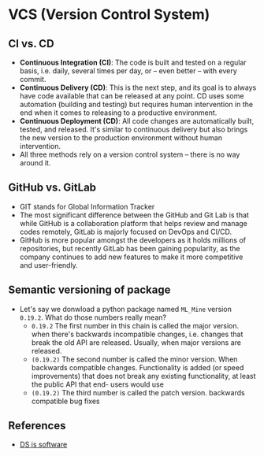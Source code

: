 # VCS (Version Control System)

## CI vs. CD
- **Continuous Integration (CI)**: The code is built and tested on a regular basis, i.e. daily, several times per day, or – even better – with every commit.
- **Continuous Delivery (CD)**: This is the next step, and its goal is to always have code available that can be released at any point. CD uses some automation (building and testing) but requires human intervention in the end when it comes to releasing to a productive environment.
- **Continuous Deployment (CD)**: All code changes are automatically built, tested, and released. It's similar to continuous delivery but also brings the new version to the production environment without human intervention.
- All three methods rely on a version control system – there is no way around it.

## GitHub vs. GitLab
- GIT stands for Global Information Tracker
- The most significant difference between the GitHub and Git Lab is that while GitHub is a collaboration platform that helps review and manage codes remotely, GitLab is majorly focused on DevOps and CI/CD.
- GitHub is more popular amongst the developers as it holds millions of repositories, but recently GitLab has been gaining popularity, as the company continues to add new features to make it more competitive and user-friendly.

## Semantic versioning of package
- Let's say we donwload a python package named `ML_Mine` version `0.19.2`. What do those numbers really mean?
  - `0.19.2` The first number in this chain is called the major version. when there's backwards incompatible changes, i.e. changes that break the old API are released. Usually, when major versions are released.
  - `(0.19.2)` The second number is called the minor version. When backwards compatible changes. Functionality is added (or speed improvements) that does not break any existing functionality, at least the public API that end- users would use
  - `(0.19.2)` The third number is called the patch version. backwards compatible bug fixes

## References
- [DS is software](https://nbviewer.org/github/ethen8181/machine-learning/blob/master/data_science_is_software/notebooks/data_science_is_software.ipynb)
